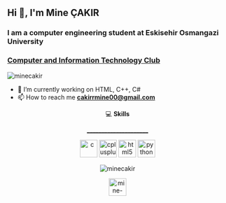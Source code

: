 <h2 align="left">Hi 👋, I'm Mine ÇAKIR</h2>
<h3 align="left">I am a computer engineering student at Eskisehir Osmangazi University</h3>
<h3 align="left"> <a href="http://bbtk.ogu.edu.tr">Computer and Information Technology Club</a></h3>
<p align="left"> <img src="https://komarev.com/ghpvc/?username=minecakir" alt="minecakir" /> </p>

- 👑 I’m currently working on HTML, C++, C# 
- 📫 How to reach me **cakirrmine00@gmail.com**
<p align="center"> 💻 <strong>Skills</strong> </p>
<p align="center">  <strong><u>_____________________</u></strong> </p>
<p align="center">  <img src="https://konpa.github.io/devicon/devicon.git/icons/c/c-original.svg" alt="c" width="40"/> <img src="https://konpa.github.io/devicon/devicon.git/icons/cplusplus/cplusplus-original.svg" alt="cplusplus" width="40"/> <img src="https://konpa.github.io/devicon/devicon.git/icons/html5/html5-original-wordmark.svg" alt="html5" width="40"/> <img src="https://konpa.github.io/devicon/devicon.git/icons/python/python-original.svg" alt="python" width="40"/></p><p align="center"> <img src="https://github-readme-stats.vercel.app/api?username=minecakir&show_icons=true" alt="minecakir" /> </p>

<p align="center">
<a href="https://linkedin.com/in/mine-cakir" target="blank"><img align="center" src="https://cdn.jsdelivr.net/npm/simple-icons@3.0.1/icons/linkedin.svg" alt="mine-cakir" height="40" width="40" /></a>
</p>
